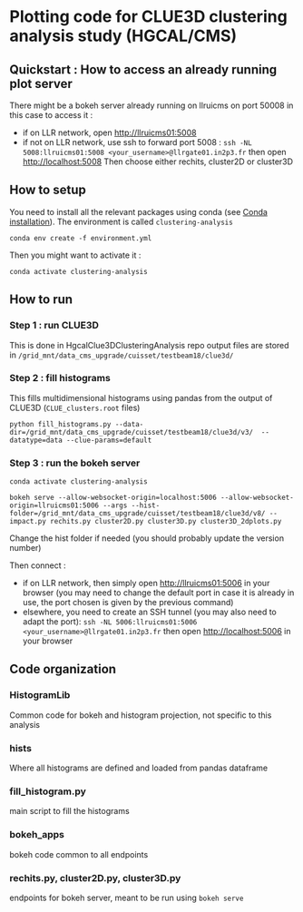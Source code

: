 # Plotting code for CLUE3D clustering analysis study (HGCAL/CMS)
## Quickstart : How to access an already running plot server
There might be a bokeh server already running on llruicms on port 50008
in this case to access it : 
 - if on LLR network, open <http://llruicms01:5008>
 - if not on LLR network, use ssh to forward port 5008 : `ssh -NL 5008:llruicms01:5008 <your_username>@llrgate01.in2p3.fr` then open <http://localhost:5008>
Then choose either rechits, cluster2D or cluster3D

## How to setup
You need to install all the relevant packages using conda (see [Conda installation](https://conda.io/projects/conda/en/latest/user-guide/install/linux.html)). The environment is called `clustering-analysis`

    conda env create -f environment.yml

Then you might want to activate it : 

    conda activate clustering-analysis

## How to run
### Step 1 : run CLUE3D
This is done in HgcalClue3DClusteringAnalysis repo
output files are stored in `/grid_mnt/data_cms_upgrade/cuisset/testbeam18/clue3d/`

### Step 2 : fill histograms
This fills multidimensional histograms using pandas from the output of CLUE3D (`CLUE_clusters.root` files)

    python fill_histograms.py --data-dir=/grid_mnt/data_cms_upgrade/cuisset/testbeam18/clue3d/v3/  --datatype=data --clue-params=default

### Step 3 : run the bokeh server

    conda activate clustering-analysis

    bokeh serve --allow-websocket-origin=localhost:5006 --allow-websocket-origin=llruicms01:5006 --args --hist-folder=/grid_mnt/data_cms_upgrade/cuisset/testbeam18/clue3d/v8/ -- impact.py rechits.py cluster2D.py cluster3D.py cluster3D_2dplots.py

Change the hist folder if needed (you should probably update the version number)

Then connect :
 - if on LLR network, then simply open <http://llruicms01:5006> in your browser (you may need to change the default port in case it is already in use, the port chosen is given by the previous command)
 - elsewhere, you need to create an SSH tunnel (you may also need to adapt the port): `ssh -NL 5006:llruicms01:5006 <your_username>@llrgate01.in2p3.fr`
   then open <http://localhost:5006> in your browser

## Code organization
### HistogramLib
Common code for bokeh and histogram projection, not specific to this analysis

### hists
Where all histograms are defined and loaded from pandas dataframe

### fill_histogram.py
main script to fill the histograms

### bokeh_apps
bokeh code common to all endpoints

### rechits.py, cluster2D.py, cluster3D.py
endpoints for bokeh server, meant to be run using `bokeh serve`